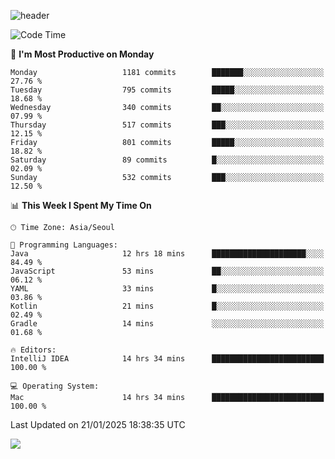 ![header](https://capsule-render.vercel.app/api?type=Egg&color=timeAuto&height=300&section=header&text=PoPo&fontSize=90&animation=fadeIn)

  <!--START_SECTION:waka-->
![Code Time](http://img.shields.io/badge/Code%20Time-2%2C328%20hrs%2037%20mins-blue)

📅 **I'm Most Productive on Monday** 

```text
Monday                   1181 commits        ███████░░░░░░░░░░░░░░░░░░   27.76 % 
Tuesday                  795 commits         █████░░░░░░░░░░░░░░░░░░░░   18.68 % 
Wednesday                340 commits         ██░░░░░░░░░░░░░░░░░░░░░░░   07.99 % 
Thursday                 517 commits         ███░░░░░░░░░░░░░░░░░░░░░░   12.15 % 
Friday                   801 commits         █████░░░░░░░░░░░░░░░░░░░░   18.82 % 
Saturday                 89 commits          █░░░░░░░░░░░░░░░░░░░░░░░░   02.09 % 
Sunday                   532 commits         ███░░░░░░░░░░░░░░░░░░░░░░   12.50 % 
```


📊 **This Week I Spent My Time On** 

```text
🕑︎ Time Zone: Asia/Seoul

💬 Programming Languages: 
Java                     12 hrs 18 mins      █████████████████████░░░░   84.49 % 
JavaScript               53 mins             ██░░░░░░░░░░░░░░░░░░░░░░░   06.12 % 
YAML                     33 mins             █░░░░░░░░░░░░░░░░░░░░░░░░   03.86 % 
Kotlin                   21 mins             █░░░░░░░░░░░░░░░░░░░░░░░░   02.49 % 
Gradle                   14 mins             ░░░░░░░░░░░░░░░░░░░░░░░░░   01.68 % 

🔥 Editors: 
IntelliJ IDEA            14 hrs 34 mins      █████████████████████████   100.00 % 

💻 Operating System: 
Mac                      14 hrs 34 mins      █████████████████████████   100.00 % 
```


 Last Updated on 21/01/2025 18:38:35 UTC
<!--END_SECTION:waka-->



<img src="https://capsule-render.vercel.app/api?type=Egg&color=timeAuto&height=300&section=footer&text=PoPo&fontSize=90&animation=fadeIn&reversal=true" />
